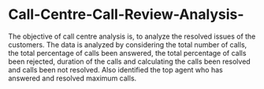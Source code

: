 # Call-Centre-Call-Review-Analysis-
The objective of call centre analysis is, to analyze the resolved issues of the customers.
The data is analyzed by considering the total number of calls, the total percentage of calls been answered, the total percentage of calls been rejected, duration of the calls and calculating the calls been resolved and calls been not resolved.
Also identified the top agent who has answered and resolved maximum calls.
